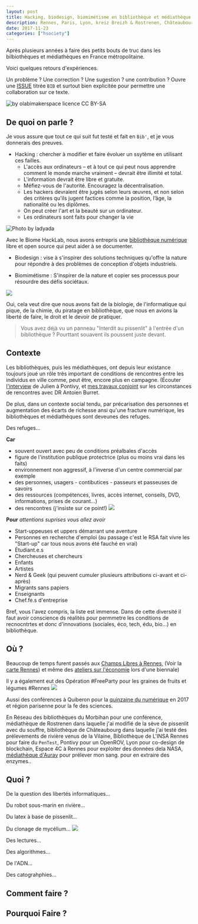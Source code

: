 ```yaml
---
layout: post
title: Hacking, biodesign, biomimétisme en bibliothèque et médiathèque
description: Rennes, Paris, Lyon, kreiz Breizh & Rostrenen, Châteaubourg et plus loin.. 
date: 2017-11-23
categories: ["hsociety"]
---
```

Après plusieurs années à faire des petits bouts de truc dans les bilbiothèques et médiathèques en France métropolitaine.

Voici quelques retours d'expériences.

Un problème ? Une correction ? Une sugestion ? une contribution ? Ouvre une [ISSUE](https://github.com/XavCC/xavcc.github.io/issues) titrée `BIB` et surtout bien explicitée pour permettre une collaboration sur ce texte. 

![](https://farm8.staticflickr.com/7750/27098815643_cb2e2b3614_c.jpg "by olabimakerspace licence CC BY-SA")

## De quoi on parle ?

Je vous assure que tout ce qui suit fut testé et fait en `Bib'`, et je vous donnerais des preuves. 

+ Hacking : chercher à modifier et faire évoluer un ssytème en utilisant ces failles.
  + L'accès aux ordinateurs – et à tout ce qui peut nous apprendre comment le monde marche vraiment – devrait être illimité et total.
  + L'information devrait être libre et gratuite.
  + Méfiez-vous de l'autorité. Encouragez la décentralisation.
  + Les hackers devraient être jugés selon leurs œuvres, et non selon des critères qu'ils jugent factices comme la position, l’âge, la nationalité ou les diplômes.
  + On peut créer l'art et la beauté sur un ordinateur.
  + Les ordinateurs sont faits pour changer la vie
 
 ![](https://farm4.staticflickr.com/3347/3318289854_a80e2ea6e4_b.jpg "Photo by ladyada")
  
Avec le Biome HackLab, nous avons entrepris une [bibliothèque numérique](https://lebiome.github.io/#LeBiome/library) libre et open source qui peut aider à se documenter.
  
+ Biodesign : vise à s'inspirer des solutions techniques qu'offre la nature pour répondre à des problèmes de conception d'objets industriels.

+ Biomimétisme : S'inspirer de la nature et copier ses processus pour résourdre des défis sociétaux.

![](https://framapic.org/JlHFepx7Dyqi/swAipxryxWXV)

Oui, cela veut dire que nous avons fait de la biologie, de l'informatique qui pique, de la chimie, du piratage en bibliothèque, que nous en avions la liberté de faire, le droit et le devoir de pratiquer. 

> Vous avez déjà vu un panneau "Interdit au pissenlit" à l'entrée d'un bibliothèque ? Pourttant souavent ils poussent juste devant.

## Contexte

Les bibliothèques, puis les médiathèques, ont depuis leur existance toujours joué un rôle très important de conditions de rencontres entre les individus en ville comme, peut être, encore plus en campagne. (Écouter [l'interview](https://soundcloud.com/xavier-coadic/sounds-from-mardi-morning-2) de Julien à Pontivy, et [mes travaux conjoint](http://movilab.org/index.php?title=Etapes_vers_une_conception_politique_du_tiers-lieu/En_cours) sur les circonstances de rencontres avec DR Antoien Burret.

De plus, dans un contexte social tendu, par précarisation des personnes et augmentation des écarts de richesse ansi qu'une fracture numérique, les bibliothèques et médiathèques sont deveunes des refuges.

Des refuges...

**Car**
- souvent ouvert avec peu de conditions préalbales d'accès
- figure de l'institution publique protectrice (plus ou moins vrai dans les faits)
- environnement non aggressif, à l'inverse d'un centre commercial par exemple
- des personnes, usagers - contibutices - passeurs et passeuses de savoirs
- des ressources (compétences, livres, accès internet, conseils, DVD, informations, prises de courant...)
- des rencontres (j'insiste sur ce point!)
![](https://framapic.org/7NwXuV0RPrK0/BUXbEdwVSo9P)


**Pour**
_attentions suprises vous allez avoir_
+ Start-uppeuses et uppers démarrant une aventure
+ Personnes en recherche d'emploi (au passage c'est le RSA fait vivre les "Start-up" car tous nous avons été fauché en vrai)
+ Étudiant.e.s
+ Chercheuses et chercheurs
+ Enfants
+ Artistes
+ Nerd & Geek (qui peuvent cumuler plusieurs attributions ci-avant et ci-après)
+ Migrants sans papiers
+ Enseignants
+ Chef.fe.s d'entreprise

Bref, vous l'avez compris, la liste est immense. Dans de cette diversité il faut avoir conscience ds réalités pour permmetre les conditions de recnocntrtes et donc d'innovations (sociales, éco, tech, édu, bio...) en bibliothèque. 

## Où ?

Beaucoup de temps furent passés aux [Champs Libres à Rennes](https://www.leschampslibres.fr/), (Voir la [carte Rennes](http://www.devfriendlyplaces.net/#rennes)) et même des [ateliers sur l'économie](https://xavcc.github.io/hsociety/2016/01/16/nex-eco.html) lors d'une biennale)

Il y a également eut des Opération #FreeParty pour les graines de fruits et légumes #Rennes ![](https://pbs.twimg.com/media/DA1wRB_WsAM3Cfa.jpg)

Aussi des conférences à Quiberon pour la [quinzaine du numérique](http://www.ville-quiberon.fr/actualites/culture/la-quinzaine-numerique-a-la-mediatheque-2017) en 2017 et région parisenne pour la fe des sciences. 

En Réseau des bibliothèques du Morbihan pour une conférence, médiathèque de Rostrenen dans laquelle j'ai modifié de la sève de pissenlit avec du souffre, bibliothèque de Châteaubourg dans laquelle j'ai testé des prélevements de rivière venus de la Vilaine, Bibliothèque de L'INSA Rennes pour faire du `PenTest`, Pontivy pour un OpenROV, Lyon pour co-design de blockchain, Espace 4C à Rennes pour exploiter des données dela NASA, [médiathèque d'Auray](http://mediatheque.auray.fr/search.php?action=Accueil) pour prélever mon sang. pour en extraire des enzymes..  

## Quoi ?

De la question des libertés informatiques...

Du robot sous-marin en rivière...

Du latex à base de pissenlit...

Du clonage de mycélium...
![](https://pbs.twimg.com/media/DAYbBAnXsAQODIT.jpg)

Des lectures...

Des algorithmes...

De l'ADN...

Des catograhphies...

## Comment faire ?

## Pourquoi Faire ?
